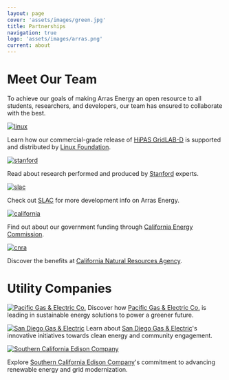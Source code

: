 ```yaml
---
layout: page
cover: 'assets/images/green.jpg'
title: Partnerships
navigation: true
logo: 'assets/images/arras.png'
current: about
---
```


# Meet Our Team

To achieve our goals of making Arras Energy an open resource to all students, researchers, and developers, our team has ensured to collaborate with the best.

[<img src="{{ site.baseurl }}assets/images/linux.png" alt="linux" style="max-width: 400px;">](https://www.linuxfoundation.org/)

Learn how our commercial-grade release of [HiPAS GridLAB-D][HiPAS GridLAB-D] is supported and distributed by [Linux Foundation][Linux Foundation].


[<img src="{{ site.baseurl }}assets/images/stanford.png" alt="stanford" style="max-width: 400px;">](https://stanford.edu)

Read about research performed and produced by [Stanford][Stanford] experts.

[<img src="{{ site.baseurl }}assets/images/slac.png" alt="slac" style="max-width: 400px;">](https://www6.slac.stanford.edu/)

Check out [SLAC][SLAC] for more development info on Arras Energy.

[<img src="{{ site.baseurl }}assets/images/california.jpg" alt="california" style="max-width: 400px;">](https://www.energy.ca.gov/)

Find out about our government funding through [California Energy Commission][California Energy Commission].

[<img src="{{ site.baseurl }}assets/images/CNRA.png" alt="cnra" style="max-width: 400px;">](https://resources.ca.gov/)

Discover the benefits at [California Natural Resources Agency][California Natural Resources Agency].


# Utility Companies

[<img src="{{ site.baseurl }}assets/images/pge.png" alt="Pacific Gas & Electric Co." style="max-width: 400px;">][pge]
Discover how [Pacific Gas & Electric Co.][pge] is leading in sustainable energy solutions to power a greener future.

[<img src="{{ site.baseurl }}assets/images/sdge.svg" alt="San Diego Gas & Electric" style="max-width: 400px;">][sdge]
Learn about [San Diego Gas & Electric][sdge]'s innovative initiatives towards clean energy and community engagement.

[<img src="{{ site.baseurl }}assets/images/sce.png" alt="Southern California Edison Company" style="max-width: 350px;">][scec]

Explore [Southern California Edison Company][scec]'s commitment to advancing renewable energy and grid modernization.

[slac]: https://www6.slac.stanford.edu/
[stanford]:   https://stanford.edu
[Linux Foundation]: https://www.linuxfoundation.org/ 
[HiPAS GridLAB-D]: https://github.com/arras-energy  
[California Energy Commission]: https://www.energy.ca.gov/
[California Natural Resources Agency]: https://resources.ca.gov/

[pge]: https://www.pge.com/
[sdge]: https://www.sdge.com/
[scec]: https://www.sce.com/
